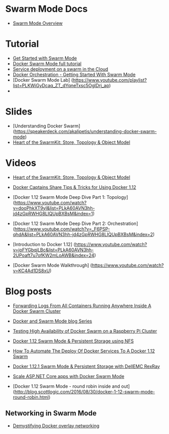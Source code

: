 # Swarm Mode Docs

- [Swarm Mode Overview](https://docs.docker.com/engine/swarm/)


# Tutorial

- [Get Started with Swarm Mode](https://docs.docker.com/engine/swarm/swarm-tutorial/)
- [Docker Swarm Mode full tutorial](https://github.com/docker/labs/blob/master/swarm-mode/beginner-tutorial/README.md)
- [Service deployment on a swarm in the Cloud](https://github.com/docker/labs/blob/master/swarm-mode/cloud-quick-start/README.md)
- [Docker Orchestration - Getting Started With Swarm Mode](https://www.katacoda.com/courses/docker-orchestration/getting-started-with-swarm-mode)
- [Docker Swarm Mode Lab] (https://www.youtube.com/playlist?list=PLKWiGyDcaq_ZT_dYqneTxsc5OglDrj_ap)
- 

# Slides

- [Understanding Docker Swarm] (https://speakerdeck.com/akalipetis/understanding-docker-swarm-mode)
- [Heart of the SwarmKit: Store, Topology & Object Model](http://www.slideshare.net/Docker/heart-of-the-swarmkit-store-topology-object-model)


# Videos

- [Heart of the SwarmKit: Store, Topology & Object Model](https://www.youtube.com/watch?v=EmePhjGnCXY&list=PLkA60AVN3hh8oPas3cq2VA9xB7WazcIgs&index=2)

- [Docker Captains Share Tips & Tricks for Using Docker 1.12 ](https://www.youtube.com/watch?v=2ihqKMDRkxM)

- [Docker 1.12 Swarm Mode Deep Dive Part 1: Topology] (https://www.youtube.com/watch?v=dooPhkXT9yI&list=PLkA60AVN3hh-jd4zGpRWHG8LIQUpBXBsM&index=1)

- [Docker 1.12 Swarm Mode Deep Dive Part 2: Orchestration] (https://www.youtube.com/watch?v=_F6PSP-qhdA&list=PLkA60AVN3hh-jd4zGpRWHG8LIQUpBXBsM&index=2)

- [Introduction to Docker 1.12] (https://www.youtube.com/watch?v=joFYGbqjLBc&list=PLkA60AVN3hh-2UPoaft7u7ofKW2mLoAWB&index=24)

- [Docker Swarm Mode Walkthrough] (https://www.youtube.com/watch?v=KC4Ad1DS8xU)


# Blog posts

- [Forwarding Logs From All Containers Running Anywhere Inside A Docker Swarm Cluster](https://technologyconversations.com/2016/10/24/forwarding-logs-from-all-containers-running-anywhere-inside-a-docker-swarm-cluster/)

- [Docker and Swarm Mode blog Series](https://lostechies.com/gabrielschenker/2016/09/05/docker-and-swarm-mode-part-1/)

- [Testing High Availability of Docker Swarm on a Raspberry Pi Cluster](http://blog.hypriot.com/post/high-availability-with-docker/)

- [Docker 1.12 Swarm Mode & Persistent Storage using NFS](http://collabnix.com/archives/2001)

- [How To Automate The Deploy Of Docker Services To A Docker 1.12 Swarm](https://blog.nimbleci.com/2016/10/05/how-to-automate-the-deploy-of-docker-services/)

- [Docker 1.12.1 Swarm Mode & Persistent Storage with DellEMC RexRay](http://collabnix.com/archives/1814)

- [Scale ASP.NET Core apps with Docker Swarm Mode](http://tutorials.pluralsight.com/microsoft-net/scale-asp-net-core-apps-with-docker-swarm-mode#pjGkrjwDTc32bZrY.99)

- [Docker 1.12 Swarm Mode - round robin inside and out] (http://blog.scottlogic.com/2016/08/30/docker-1-12-swarm-mode-round-robin.html)

## Networking in Swarm Mode

- [Demystifying Docker overlay networking](http://blog.nigelpoulton.com/demystifying-docker-overlay-networking/)
